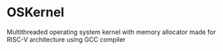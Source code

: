 # OSKernel
Multithreaded operating system kernel with memory allocator made for RISC-V architecture using GCC compiler
